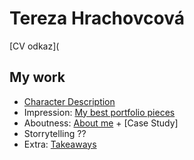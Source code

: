 # Tereza Hrachovcová
[CV odkaz](
## My work
- [Character Description](01.md/01-character-description.md)
- Impression: [My best portfolio pieces](02_impression/index.md)
- Aboutness: [About me](03_aboutness/index.md) + [Case Study]
- Storrytelling ??
- Extra: [Takeaways](takeaways.md)
